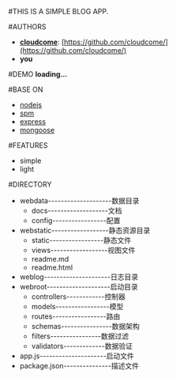 #THIS IS A SIMPLE BLOG APP.


#AUTHORS
- __[cloudcome](http://ydr.me)__: [https://github.com/cloudcome/](https://github.com/cloudcome/)
- __you__


#DEMO
__loading...__


#BASE ON
- [nodejs](https://nodejs.org/)
- [spm](http://spmjs.io/)
- [express](https://github.com/visionmedia/express)
- [mongoose](https://github.com/LearnBoost/mongoose)


#FEATURES
- simple
- light


#DIRECTORY
- webdata--------------------数据目录
	- docs-------------------文档
	- config-----------------配置
- webstatic------------------静态资源目录
	- static-----------------静态文件
	- views------------------视图文件
	- readme.md
	- readme.html
- weblog---------------------日志目录
- webroot--------------------启动目录
	- controllers------------控制器
	- models-----------------模型
	- routes-----------------路由
	- schemas----------------数据架构
	- filters----------------数据过滤
	- validators-------------数据验证
- app.js---------------------启动文件
- package.json---------------描述文件

